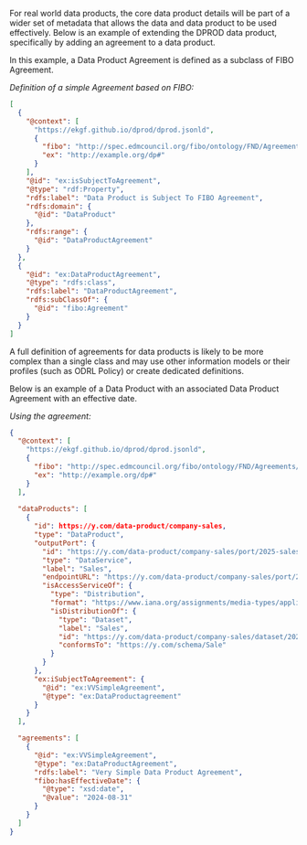For real world data products, the core data product details will be part of a wider set of metadata that allows the data and data product to be used effectively. Below is an example of extending the DPROD data product, specifically by adding an agreement to a data product.

In this example, a Data Product Agreement is defined as a subclass of FIBO Agreement. 

*Definition of a simple Agreement based on FIBO:*

```json
[
  {
    "@context": [
      "https://ekgf.github.io/dprod/dprod.jsonld",
      {
        "fibo": "http://spec.edmcouncil.org/fibo/ontology/FND/Agreements/MetadataFNDAgreements/#",
        "ex": "http://example.org/dp#"
      }
    ],
    "@id": "ex:isSubjectToAgreement",
    "@type": "rdf:Property",
    "rdfs:label": "Data Product is Subject To FIBO Agreement",
    "rdfs:domain": {
      "@id": "DataProduct"
    },
    "rdfs:range": {
      "@id": "DataProductAgreement"
    }
  },
  {
    "@id": "ex:DataProductAgreement",
    "@type": "rdfs:class",
    "rdfs:label": "DataProductAgreement",
    "rdfs:subClassOf": {
      "@id": "fibo:Agreement"
    }
  }
]
```

A full definition of agreements for data products is likely to be more complex than a single class and may use other information models or their profiles (such as ODRL Policy) or create dedicated definitions.

Below is an example of a Data Product with an associated Data Product Agreement with an effective date.

*Using the agreement:*

```json
{
  "@context": [
    "https://ekgf.github.io/dprod/dprod.jsonld",
    {
      "fibo": "http://spec.edmcouncil.org/fibo/ontology/FND/Agreements/MetadataFNDAgreements/#",
      "ex": "http://example.org/dp#"
    }
  ],
  
  "dataProducts": [
    {
      "id": https://y.com/data-product/company-sales,
      "type": "DataProduct",
      "outputPort": {
        "id": "https://y.com/data-product/company-sales/port/2025-sales",
        "type": "DataService",
        "label": "Sales",
        "endpointURL": "https://y.com/data-product/company-sales/port/2025-sales",
        "isAccessServiceOf": {
          "type": "Distribution",
          "format": "https://www.iana.org/assignments/media-types/application/json",
          "isDistributionOf": {
            "type": "Dataset",
            "label": "Sales",
            "id": "https://y.com/data-product/company-sales/dataset/2025-sales",
            "conformsTo": "https://y.com/schema/Sale"
          }
        }
      },
      "ex:iSubjectToAgreement": {
        "@id": "ex:VVSimpleAgreement",
        "@type": "ex:DataProductagreement"
      }
    }
  ],

  "agreements": [
    {
      "@id": "ex:VVSimpleAgreement",
      "@type": "ex:DataProductAgreement",
      "rdfs:label": "Very Simple Data Product Agreement",
      "fibo:hasEffectiveDate": {
        "@type": "xsd:date",
        "@value": "2024-08-31"
      }
    }
  ]
}
```

